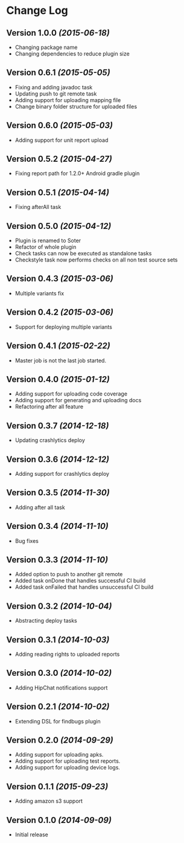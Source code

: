 # Change Log

## Version 1.0.0 *(2015-06-18)*

 * Changing package name
 * Changing dependencies to reduce plugin size

## Version 0.6.1 *(2015-05-05)*

 * Fixing and adding javadoc task
 * Updating push to git remote task
 * Adding support for uploading mapping file
 * Change binary folder structure for uploaded files

## Version 0.6.0 *(2015-05-03)*

 * Adding support for unit report upload

## Version 0.5.2 *(2015-04-27)*

 * Fixing report path for 1.2.0+ Android gradle plugin

## Version 0.5.1 *(2015-04-14)*

 * Fixing afterAll task

## Version 0.5.0 *(2015-04-12)*

 * Plugin is renamed to Soter
 * Refactor of whole plugin
 * Check tasks can now be executed as standalone tasks
 * Checkstyle task now performs checks on all non test source sets

## Version 0.4.3 *(2015-03-06)*

 * Multiple variants fix

## Version 0.4.2 *(2015-03-06)*

 * Support for deploying multiple variants

## Version 0.4.1 *(2015-02-22)*

 * Master job is not the last job started.

## Version 0.4.0 *(2015-01-12)*

 * Adding support for uploading code coverage
 * Adding support for generating and uploading docs
 * Refactoring after all feature

## Version 0.3.7 *(2014-12-18)*

 * Updating crashlytics deploy

## Version 0.3.6 *(2014-12-12)*

 * Adding support for crashlytics deploy

## Version 0.3.5 *(2014-11-30)*

 * Adding after all task

## Version 0.3.4 *(2014-11-10)*

 * Bug fixes

## Version 0.3.3 *(2014-11-10)*

 * Added option to push to another git remote
 * Added task onDone that handles successful CI build
 * Added task onFailed that handles unsuccessful CI build

## Version 0.3.2 *(2014-10-04)*

 * Abstracting deploy tasks

## Version 0.3.1 *(2014-10-03)*

 * Adding reading rights to uploaded reports

## Version 0.3.0 *(2014-10-02)*

 * Adding HipChat notifications support

## Version 0.2.1 *(2014-10-02)*

 * Extending DSL for findbugs plugin

## Version 0.2.0 *(2014-09-29)*

 * Adding support for uploading apks.
 * Adding support for uploading test reports.
 * Adding support for uploading device logs.

## Version 0.1.1 *(2015-09-23)*

 * Adding amazon s3 support

## Version 0.1.0 *(2014-09-09)*

 * Initial release  
